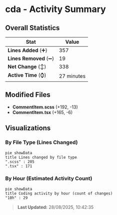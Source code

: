 # cda - Activity Summary 

## Overall Statistics

| Stat                   | Value                                                             |
| ---------------------- | ----------------------------------------------------------------- |
| **Lines Added** (➕)   | 357                                          |
| **Lines Removed** (➖) | 19                                        |
| **Net Change** (↕)    | 338                |
| **Active Time** (⌚)   | 27 minutes |


## Modified Files
- **CommentItem.scss** (+192, -13)
- **CommentItem.tsx** (+165, -6)

## Visualizations

### By File Type (Lines Changed)

```mermaid
pie showData
title Lines changed by file type
".scss" : 205
".tsx" : 171
```

### By Hour (Estimated Activity Count)

```mermaid
pie showData
title Coding activity by hour (count of changes)
"10h" : 29
```


> **Last Updated:** 28/08/2025, 10:42:35